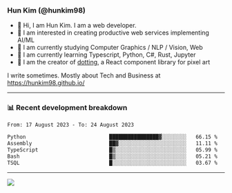 ### Hun Kim (@hunkim98)

- 👋 Hi, I am Hun Kim. I am a web developer. 
- 🤔 I am interested in creating productive web services implementing AI/ML
- 🔭 I am currently studying Computer Graphics / NLP / Vision, Web 
- 🌱 I am currently learning Typescript, Python, C#, Rust, Jupyter
- 🎨 I am the creator of [dotting](hunkim98.github.io/dotting), a React component library for pixel art

I write sometimes. Mostly about Tech and Business at https://hunkim98.github.io/

---
### 📊 Recent development breakdown
<!--START_SECTION:waka-->

```txt
From: 17 August 2023 - To: 24 August 2023

Python                           ████████████████▓░░░░░░░░   66.15 %
Assembly                         ██▓░░░░░░░░░░░░░░░░░░░░░░   11.11 %
TypeScript                       █▒░░░░░░░░░░░░░░░░░░░░░░░   05.99 %
Bash                             █▒░░░░░░░░░░░░░░░░░░░░░░░   05.21 %
TSQL                             █░░░░░░░░░░░░░░░░░░░░░░░░   03.67 %
```

<!--END_SECTION:waka-->
---

<!-- <div align='center'> -->
  <img align="center" src="https://github-readme-stats.vercel.app/api?username=hunkim98&theme=dark&show_icons=true"/>
<!-- </div> -->
<!--
**hunkim98/hunkim98** is a ✨ _special_ ✨ repository because its `README.md` (this file) appears on your GitHub profile.

Here are some ideas to get you started:

- 🔭 I’m currently working on ...
- 🌱 I’m currently learning ...
- 👯 I’m looking to collaborate on ...
- 🤔 I’m looking for help with ...
- 💬 Ask me about ...
- 📫 How to reach me: ...
- 😄 Pronouns: ...
- ⚡ Fun fact: ...
-->
